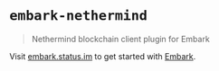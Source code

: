 # `embark-nethermind`

> Nethermind blockchain client plugin for Embark

Visit [embark.status.im](https://embark.status.im/) to get started with
[Embark](https://github.com/embark-framework/embark).
